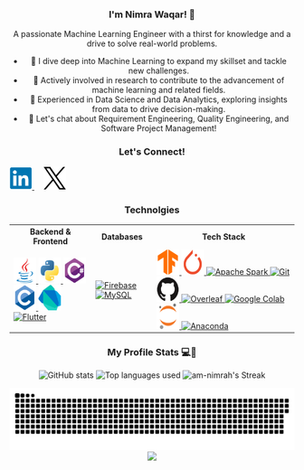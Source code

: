 <center>

### I'm Nimra Waqar! 👋

A passionate Machine Learning Engineer with a thirst for knowledge and a drive to solve real-world problems.

- 🔭 I dive deep into Machine Learning to expand my skillset and tackle new challenges.
- 🌱 Actively involved in research to contribute to the advancement of machine learning and related fields.
- 💼 Experienced in Data Science and Data Analytics, exploring insights from data to drive decision-making.
- 💬 Let's chat about Requirement Engineering, Quality Engineering, and Software Project Management!
### Let's Connect!

<p align="left">
  <a href="https://www.linkedin.com/in/nimrahwaqar/" target="_blank">
    <img src="https://raw.githubusercontent.com/devicons/devicon/master/icons/linkedin/linkedin-original.svg" alt="LinkedIn" width="40" height="40">
  </a>
  &nbsp;&nbsp;&nbsp;
  <a href="https://twitter.com/nimrah_waqar" target="_blank">
    <img src="https://raw.githubusercontent.com/devicons/devicon/master/icons/twitter/twitter-original.svg" alt="Twitter" width="40" height="40">
  </a>
</p>

### Technolgies

<table align="center">
  <tr>
    <th>Backend & Frontend</th>
    <th>Databases</th>
    <th>Tech Stack</th>
  </tr>
  <tr>
    <td>
      <a href="https://www.java.com" target="_blank" rel="noreferrer">
        <img src="https://raw.githubusercontent.com/devicons/devicon/master/icons/java/java-original.svg" alt="Java" width="40" height="45"/>
      </a>
      <a href="https://www.python.org" target="_blank" rel="noreferrer">
        <img src="https://raw.githubusercontent.com/devicons/devicon/master/icons/python/python-original.svg" alt="Python" width="40" height="45"/>
      </a>
      <a href="https://en.wikipedia.org/wiki/C_Sharp_(programming_language)" target="_blank" rel="noreferrer">
        <img src="https://raw.githubusercontent.com/devicons/devicon/master/icons/csharp/csharp-original.svg" alt="C#" width="40" height="45"/>
      </a>
      <a href="https://en.wikipedia.org/wiki/C_(programming_language)" target="_blank" rel="noreferrer">
        <img src="https://raw.githubusercontent.com/devicons/devicon/master/icons/c/c-original.svg" alt="C" width="40" height="45"/>
      </a>
      <a href="https://dart.dev/" target="_blank" rel="noreferrer">
        <img src="https://raw.githubusercontent.com/devicons/devicon/master/icons/dart/dart-original.svg" alt="Dart" width="40" height="45"/>
      </a>
      <a href="https://flutter.dev/" target="_blank" rel="noreferrer">
        <img src="https://www.vectorlogo.zone/logos/flutterio/flutterio-icon.svg" alt="Flutter" width="40" height="45"/>
      </a>
    </td>
    <td>
      <a href="https://firebase.google.com/" target="_blank" rel="noreferrer">
        <img src="https://www.vectorlogo.zone/logos/firebase/firebase-icon.svg" alt="Firebase" width="40" height="45"/>
      </a>
      <a href="https://www.mysql.com/" target="_blank" rel="noreferrer">
        <img src="https://www.mysql.com/common/logos/powered-by-mysql-88x31.png" alt="MySQL" width="40" height="45"/>
      </a>
    </td>
    <td>
      <a href="https://www.tensorflow.org/" target="_blank" rel="noreferrer">
        <img src="https://raw.githubusercontent.com/devicons/devicon/master/icons/tensorflow/tensorflow-original.svg" alt="TensorFlow" width="40" height="45"/>
      </a>
      <a href="https://pytorch.org/" target="_blank" rel="noreferrer">
        <img src="https://raw.githubusercontent.com/devicons/devicon/master/icons/pytorch/pytorch-original.svg" alt="PyTorch" width="40" height="45"/>
      </a>
      <a href="https://spark.apache.org/" target="_blank" rel="noreferrer">
        <img src="https://www.vectorlogo.zone/logos/apache_spark/apache_spark-icon.svg" alt="Apache Spark" width="40" height="45"/>
      </a>
      <a href="https://git-scm.com/" target="_blank" rel="noreferrer">
        <img src="https://www.vectorlogo.zone/logos/git-scm/git-scm-icon.svg" alt="Git" width="40" height="45"/>
      </a>
      <a href="https://github.com/" target="_blank" rel="noreferrer">
        <img src="https://raw.githubusercontent.com/devicons/devicon/master/icons/github/github-original.svg" alt="GitHub" width="40" height="45"/>
      </a>
      <a href="https://www.overleaf.com/" target="_blank" rel="noreferrer">
        <img src="https://images.ctfassets.net/nrgyaltdicpt/7JpfH23FzfZFgN8HwMdqvj/e41e6454e1acf35d42a9eef32be748a4/ologo_square_bw.png" alt="Overleaf" width="40" height="45"/>
      </a>
      <a href="https://colab.research.google.com/" target="_blank" rel="noreferrer">
        <img src="https://colab.research.google.com/img/colab_favicon_256px.png" alt="Google Colab" width="40" height="45"/>
      </a>
      <a href="https://jupyter.org/" target="_blank" rel="noreferrer">
        <img src="https://raw.githubusercontent.com/devicons/devicon/master/icons/jupyter/jupyter-original.svg" alt="Jupyter Notebook" width="40" height="45"/>
      </a>
      <a href="https://www.anaconda.com/" target="_blank" rel="noreferrer">
        <img src="https://upload.wikimedia.org/wikipedia/en/c/cd/Anaconda_Logo.png" alt="Anaconda" width="40" height="45"/>
      </a>
    </td>
  </tr>
</table>

### My Profile Stats 💻👀

<p align="center">
  <img src="https://github-readme-stats.vercel.app/api?username=am-nimrah&show_icons=true&theme=tokyonight" alt="GitHub stats">
<img src="https://github-readme-stats.vercel.app/api/top-langs/?username=am-nimrah&langs_count=8&layout=compact&theme=tokyonight&exclude_repo=github-readme-stats,am-nimrah.github.io&&hide=Cython,C,PowerShell,CMake,Shell" alt="Top languages used">
<img alt="am-nimrah's Streak" src="https://github-readme-streak-stats.herokuapp.com/?user=am-nimrah&theme=tokyonight">
</p>

<div align="center">
  <img hight="180em" src="https://github.com/Azalurg/Azalurg/blob/output/ocean.svg">
  <img hight="180em" src="https://github-profile-trophy.vercel.app/?username=azalurg&theme=darkhub&no-frame=true&margin-w=20&title=Stars,Followers,Commits,Issues,MultiLanguage,Repositories">
</div>

